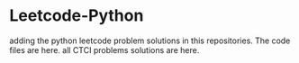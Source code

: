 # Leetcode-Python
adding the python leetcode problem solutions in this repositories. 
The code files are here.
all CTCI problems solutions are here.
